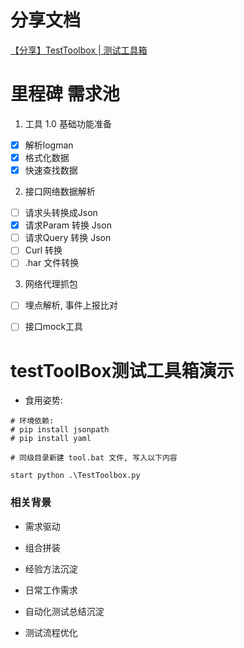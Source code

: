 # 分享文档
[【分享】TestToolbox | 测试工具箱](https://kqnehw82cb.feishu.cn/docs/doccnBvx4YVeiO6YesdKv6w2BnG)

# 里程碑 需求池
1. 工具 1.0 基础功能准备
*  [x] 解析logman
*  [x] 格式化数据
*  [x] 快速查找数据
2. 接口网络数据解析
*  [ ] 请求头转换成Json
*  [x] 请求Param 转换 Json
*  [ ] 请求Query 转换 Json
*  [ ] Curl 转换
*  [ ] .har 文件转换
3. 网络代理抓包
*  [ ] 埋点解析, 事件上报比对
*  [ ] 接口mock工具


# testToolBox测试工具箱演示

- 食用姿势:
```
# 环境依赖:
# pip install jsonpath
# pip install yaml

# 同级目录新建 tool.bat 文件, 写入以下内容 

start python .\TestToolbox.py
```

### 相关背景

- 需求驱动
- 组合拼装
- 经验方法沉淀

- 日常工作需求
- 自动化测试总结沉淀
- 测试流程优化
